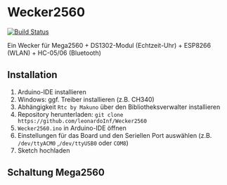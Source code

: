 # Wecker2560
[![Build Status](https://travis-ci.org/leonardoInf/Wecker2560.svg?branch=master)](https://travis-ci.org/leonardoInf/Wecker2560)


Ein Wecker für Mega2560 + DS1302-Modul (Echtzeit-Uhr) + ESP8266 (WLAN) + HC-05/06 (Bluetooth)

## Installation
1. Arduino-IDE installieren
2. Windows: ggf. Treiber installieren (z.B. CH340)
3. Abhängigkeit ``Rtc by Makuno`` über den Bibliotheksverwalter installieren
4. Repository herunterladen: ``git clone https://github.com/leonardoInf/Wecker2560 ``
5. ``Wecker2560.ino`` in Arduino-IDE öffnen
6. Einstellungen für das Board und den Seriellen Port auswählen (z.B. ``/dev/ttyACM0`` ,``/dev/ttyUSB0`` oder ``COM8``)
7. Sketch hochladen

## Schaltung Mega2560





